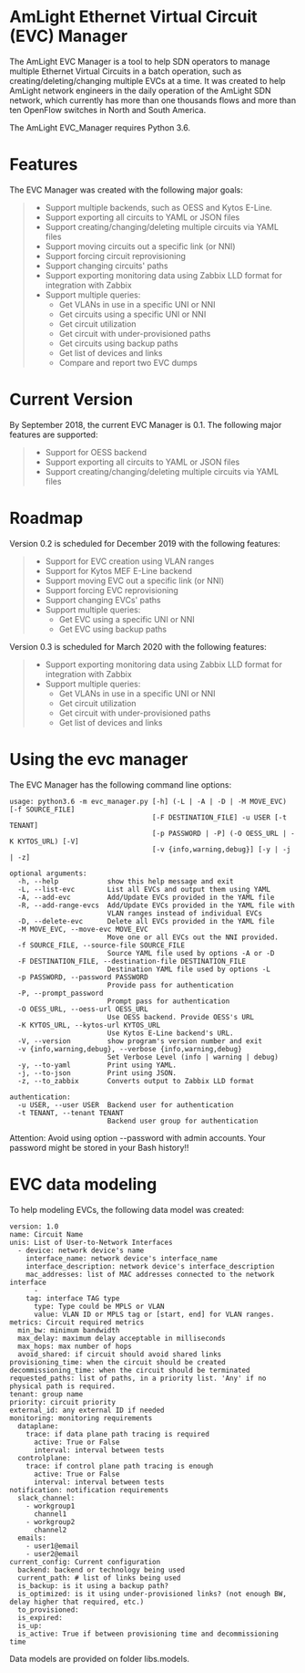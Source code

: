 # AmLight Ethernet Virtual Circuit (EVC) Manager

The AmLight EVC Manager is a tool to help SDN operators to manage
multiple Ethernet Virtual Circuits in a batch operation, such as
creating/deleting/changing multiple EVCs at a time. It was created to
help AmLight network engineers in the daily operation of the AmLight SDN
network, which currently has more than one thousands flows and more than
ten OpenFlow switches in North and South America.

The AmLight EVC\_Manager requires Python 3.6.

# Features

The EVC Manager was created with the following major goals:

>   - Support multiple backends, such as OESS and Kytos E-Line.
>   - Support exporting all circuits to YAML or JSON files
>   - Support creating/changing/deleting multiple circuits via YAML
>     files
>   - Support moving circuits out a specific link (or NNI)
>   - Support forcing circuit reprovisioning
>   - Support changing circuits' paths
>   - Support exporting monitoring data using Zabbix LLD format for
>     integration with Zabbix
>   - Support multiple queries:
>       - Get VLANs in use in a specific UNI or NNI
>       - Get circuits using a specific UNI or NNI
>       - Get circuit utilization
>       - Get circuit with under-provisioned paths
>       - Get circuits using backup paths
>       - Get list of devices and links
>       - Compare and report two EVC dumps

# Current Version

By September 2018, the current EVC Manager is 0.1. The following major
features are supported:

>   - Support for OESS backend
>   - Support exporting all circuits to YAML or JSON files
>   - Support creating/changing/deleting multiple circuits via YAML
>     files

# Roadmap

Version 0.2 is scheduled for December 2019 with the following features:

>   - Support for EVC creation using VLAN ranges
>   - Support for Kytos MEF E-Line backend
>   - Support moving EVC out a specific link (or NNI)
>   - Support forcing EVC reprovisioning
>   - Support changing EVCs' paths
>   - Support multiple queries:
>       - Get EVC using a specific UNI or NNI
>       - Get EVC using backup paths

Version 0.3 is scheduled for March 2020 with the following features:

>   - Support exporting monitoring data using Zabbix LLD format for
>     integration with Zabbix
>   - Support multiple queries:
>       - Get VLANs in use in a specific UNI or NNI
>       - Get circuit utilization
>       - Get circuit with under-provisioned paths
>       - Get list of devices and links

# Using the evc manager

The EVC Manager has the following command line options:

    usage: python3.6 -m evc_manager.py [-h] (-L | -A | -D | -M MOVE_EVC) [-f SOURCE_FILE]
                                       [-F DESTINATION_FILE] -u USER [-t TENANT]
                                       [-p PASSWORD | -P] (-O OESS_URL | -K KYTOS_URL) [-V]
                                       [-v {info,warning,debug}] [-y | -j | -z]
    
    optional arguments:
      -h, --help            show this help message and exit
      -L, --list-evc        List all EVCs and output them using YAML
      -A, --add-evc         Add/Update EVCs provided in the YAML file
      -R, --add-range-evcs  Add/Update EVCs provided in the YAML file with
                            VLAN ranges instead of individual EVCs
      -D, --delete-evc      Delete all EVCs provided in the YAML file
      -M MOVE_EVC, --move-evc MOVE_EVC
                            Move one or all EVCs out the NNI provided.
      -f SOURCE_FILE, --source-file SOURCE_FILE
                            Source YAML file used by options -A or -D
      -F DESTINATION_FILE, --destination-file DESTINATION_FILE
                            Destination YAML file used by options -L
      -p PASSWORD, --password PASSWORD
                            Provide pass for authentication
      -P, --prompt_password
                            Prompt pass for authentication
      -O OESS_URL, --oess-url OESS_URL
                            Use OESS backend. Provide OESS's URL
      -K KYTOS_URL, --kytos-url KYTOS_URL
                            Use Kytos E-Line backend's URL.
      -V, --version         show program's version number and exit
      -v {info,warning,debug}, --verbose {info,warning,debug}
                            Set Verbose Level (info | warning | debug)
      -y, --to-yaml         Print using YAML.
      -j, --to-json         Print using JSON.
      -z, --to_zabbix       Converts output to Zabbix LLD format
    
    authentication:
      -u USER, --user USER  Backend user for authentication
      -t TENANT, --tenant TENANT
                            Backend user group for authentication

Attention: Avoid using option --password with admin accounts. Your
password might be stored in your Bash history\!\!

# EVC data modeling

To help modeling EVCs, the following data model was created:

    version: 1.0
    name: Circuit Name
    unis: List of User-to-Network Interfaces
      - device: network device's name
        interface_name: network device's interface_name
        interface_description: network device's interface_description
        mac_addresses: list of MAC addresses connected to the network interface
          -
        tag: interface TAG type
          type: Type could be MPLS or VLAN
          value: VLAN ID or MPLS tag or [start, end] for VLAN ranges.
    metrics: Circuit required metrics
      min_bw: minimum bandwidth
      max_delay: maximum delay acceptable in milliseconds
      max_hops: max number of hops
      avoid_shared: if circuit should avoid shared links
    provisioning_time: when the circuit should be created
    decommissioning_time: when the circuit should be terminated
    requested_paths: list of paths, in a priority list. 'Any' if no physical path is required.
    tenant: group name
    priority: circuit priority
    external_id: any external ID if needed
    monitoring: monitoring requirements
      dataplane:
        trace: if data plane path tracing is required
          active: True or False
          interval: interval between tests
      controlplane:
        trace: if control plane path tracing is enough
          active: True or False
          interval: interval between tests
    notification: notification requirements
      slack_channel:
        - workgroup1
          channel1
        - workgroup2
          channel2
      emails:
        - user1@email
        - user2@email
    current_config: Current configuration
      backend: backend or technology being used
      current_path: # list of links being used
      is_backup: is it using a backup path?
      is_optimized: is it using under-provisioned links? (not enough BW, delay higher that required, etc.)
      to_provisioned:
      is_expired:
      is_up:
      is_active: True if between provisioning time and decommissioning time

Data models are provided on folder libs.models.